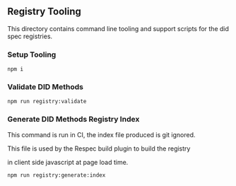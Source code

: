 ## Registry Tooling

This directory contains command line tooling and support scripts for the did spec registries.

### Setup Tooling

```
npm i
```

### Validate DID Methods

```
npm run registry:validate
```

### Generate DID Methods Registry Index

This command is run in CI, the index file produced is git ignored.

This file is used by the Respec build plugin to build the registry 

in client side javascript at page load time.

```
npm run registry:generate:index
```
